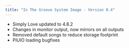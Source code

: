 ```yaml
---
title: "In The Groove System Image - Version 0.4"
---
```


- Simply Love updated to 4.8.2
- Changes in monitor output, now mirrors on all outputs
- Removed default songs to reduce storage footprint
- PIUIO loading bugfixes
